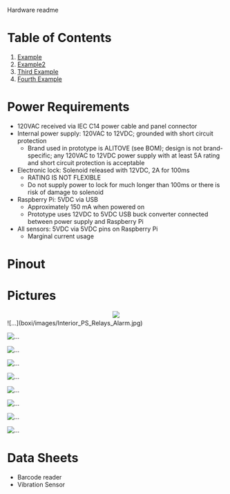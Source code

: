 Hardware readme

# Table of Contents
1. [Example](#example)
2. [Example2](#example2)
3. [Third Example](#third-example)
4. [Fourth Example](#fourth-examplehttpwwwfourthexamplecom)

# Power Requirements
* 120VAC received via IEC C14 power cable and panel connector
* Internal power supply: 120VAC to 12VDC; grounded with short circuit protection
  * Brand used in prototype is ALITOVE (see BOM); design is not brand-specific; any 120VAC to 12VDC power supply with at least 5A rating and short circuit protection is acceptable
* Electronic lock: Solenoid released with 12VDC, 2A for 100ms
  * RATING IS NOT FLEXIBLE
  * Do not supply power to lock for much longer than 100ms or there is risk of damage to solenoid
* Raspberry Pi: 5VDC via USB
  * Approximately 150 mA when powered on
  * Prototype uses 12VDC to 5VDC USB buck converter connected between power supply and Raspberry Pi
* All sensors: 5VDC via 5VDC pins on Raspberry Pi
  * Marginal current usage

# Pinout

# Pictures
<center><img src="/images/Interior_PS_Relays_Alarm.jpg" width="25%" /></center>  
![...](boxi/images/Interior_PS_Relays_Alarm.jpg)

![...](Senior-Design/boxi/images/Interior_Pi_VibrationSensor.jpg)

![...](/images/Interior_BarcodeScanner.jpg)

![...](/images/Interior_All.jpg)

![...](/images/Exterior_Rear.jpg)

![...](/images/Exterior_Opened.jpg)

![...](/images/Exterior_LCD.jpg)

![...](/images/Exterior_Isometric.jpg)

![...](/images/Exterior_Closed.jpg)

# Data Sheets
* Barcode reader
* Vibration Sensor
